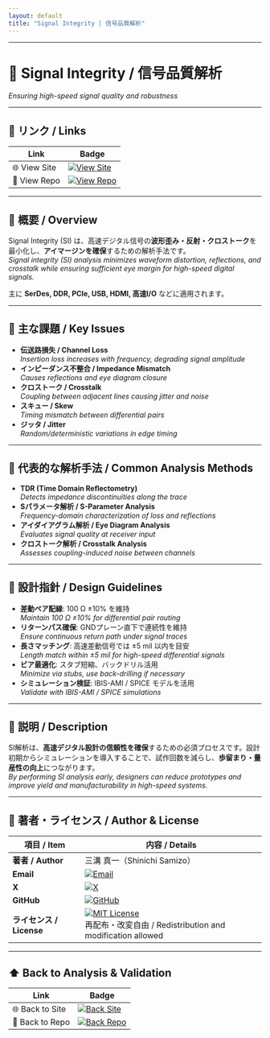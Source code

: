 ```yaml
---
layout: default
title: "Signal Integrity | 信号品質解析"
---
```


---

# 📡 Signal Integrity / 信号品質解析
*Ensuring high-speed signal quality and robustness*

---

## 🔗 リンク / Links

| Link | Badge |
|---|---|
| 🌐 View Site | [![View Site](https://img.shields.io/badge/View-Site-brightgreen?style=for-the-badge&logo=githubpages)](https://samizo-aitl.github.io/Edusemi-Plus/Assembly-Integration/Analysis-Validation/Signal-Integrity/) |
| 📂 View Repo | [![View Repo](https://img.shields.io/badge/View-Repo-blue?style=for-the-badge&logo=github)](https://github.com/Samizo-AITL/Edusemi-Plus/blob/main/Assembly-Integration/Analysis-Validation/Signal-Integrity.md) |

---

## 📖 概要 / Overview
Signal Integrity (SI) は、高速デジタル信号の**波形歪み・反射・クロストーク**を最小化し、**アイマージンを確保**するための解析手法です。  
*Signal integrity (SI) analysis minimizes waveform distortion, reflections, and crosstalk while ensuring sufficient eye margin for high-speed digital signals.*  

主に **SerDes, DDR, PCIe, USB, HDMI, 高速I/O** などに適用されます。  

---

## 📏 主な課題 / Key Issues
- **伝送路損失 / Channel Loss**  
  *Insertion loss increases with frequency, degrading signal amplitude*  
- **インピーダンス不整合 / Impedance Mismatch**  
  *Causes reflections and eye diagram closure*  
- **クロストーク / Crosstalk**  
  *Coupling between adjacent lines causing jitter and noise*  
- **スキュー / Skew**  
  *Timing mismatch between differential pairs*  
- **ジッタ / Jitter**  
  *Random/deterministic variations in edge timing*  

---

## 🧮 代表的な解析手法 / Common Analysis Methods
- **TDR (Time Domain Reflectometry)**  
  *Detects impedance discontinuities along the trace*  
- **Sパラメータ解析 / S-Parameter Analysis**  
  *Frequency-domain characterization of loss and reflections*  
- **アイダイアグラム解析 / Eye Diagram Analysis**  
  *Evaluates signal quality at receiver input*  
- **クロストーク解析 / Crosstalk Analysis**  
  *Assesses coupling-induced noise between channels*  

---

## 🧱 設計指針 / Design Guidelines
- **差動ペア配線**: 100 Ω ±10% を維持  
  *Maintain 100 Ω ±10% for differential pair routing*  
- **リターンパス確保**: GNDプレーン直下で連続性を維持  
  *Ensure continuous return path under signal traces*  
- **長さマッチング**: 高速差動信号では ±5 mil 以内を目安  
  *Length match within ±5 mil for high-speed differential signals*  
- **ビア最適化**: スタブ短縮、バックドリル活用  
  *Minimize via stubs, use back-drilling if necessary*  
- **シミュレーション検証**: IBIS-AMI / SPICE モデルを活用  
  *Validate with IBIS-AMI / SPICE simulations*  

---

## 📑 説明 / Description
SI解析は、**高速デジタル設計の信頼性を確保**するための必須プロセスです。設計初期からシミュレーションを導入することで、試作回数を減らし、**歩留まり・量産性の向上**につながります。  
*By performing SI analysis early, designers can reduce prototypes and improve yield and manufacturability in high-speed systems.*  

---

## 👤 著者・ライセンス / Author & License

| 項目 / Item | 内容 / Details |
|---|---|
| **著者 / Author** | 三溝 真一（Shinichi Samizo） |
| **Email** | [![Email](https://img.shields.io/badge/Email-shin3t72%40gmail.com-red?style=for-the-badge&logo=gmail)](mailto:shin3t72@gmail.com) |
| **X** | [![X](https://img.shields.io/badge/X-@shin3t72-black?style=for-the-badge&logo=x)](https://x.com/shin3t72) |
| **GitHub** | [![GitHub](https://img.shields.io/badge/GitHub-Samizo--AITL-blue?style=for-the-badge&logo=github)](https://github.com/Samizo-AITL) |
| **ライセンス / License** | [![MIT License](https://img.shields.io/badge/license-MIT-blue.svg?style=for-the-badge)](LICENSE) <br> 再配布・改変自由 / Redistribution and modification allowed |

---

## ⬆️ Back to Analysis & Validation

| Link | Badge |
|---|---|
| 🌐 Back to Site | [![Back Site](https://img.shields.io/badge/⬆️%20Back-Site-brightgreen?style=for-the-badge&logo=githubpages)](https://samizo-aitl.github.io/Edusemi-Plus/Assembly-Integration/Analysis-Validation/) |
| 📂 Back to Repo | [![Back Repo](https://img.shields.io/badge/⬆️%20Back-Repo-blue?style=for-the-badge&logo=github)](https://github.com/Samizo-AITL/Edusemi-Plus/tree/main/Assembly-Integration/Analysis-Validation) |
